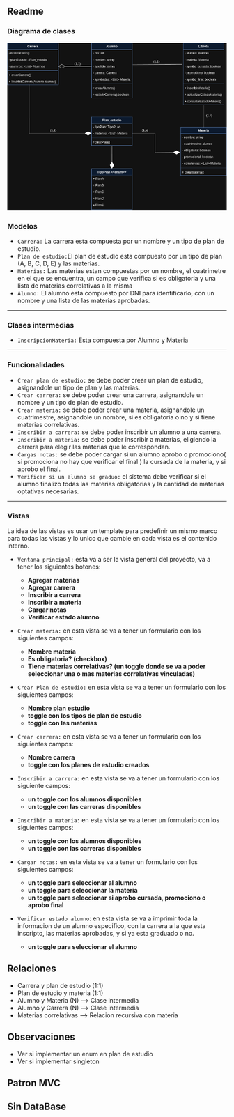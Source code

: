 ## Readme


### Diagrama de clases

![Diagrama_de_clases.png](assets/Diagrama_de_clases.png)

### Modelos

- `Carrera:` La carrera esta compuesta por un nombre y  un tipo de  plan de estudio.
- `Plan de estudio:`El plan de estudio esta compuesto por un tipo de plan (A, B, C, D, E) y las materias.
- `Materias:` Las materias estan compuestas por un nombre, el cuatrimetre en el que se encuentra, un campo que verifica si es obligatoria y una lista de materias correlativas a la misma
- `Alumno:` El alumno esta compuesto por DNI para identificarlo, con un nombre y una lista de las materias aprobadas.

---
### Clases intermedias

- `InscripcionMateria:` Esta compuesta por Alumno y Materia 

---
### Funcionalidades

- `Crear plan de estudio:` se debe poder crear un plan de estudio, asignandole un tipo de plan y las materias.
- `Crear carrera:` se debe poder crear una carrera, asignandole un nombre y un tipo de plan de estudio.
- `Crear materia:` se debe poder crear una materia, asignandole un cuatrimestre, asignandole un nombre, si es obligatoria o no y si tiene materias correlativas.
- `Inscribir a carrera:` se debe poder inscribir un alumno a una carrera.
- `Inscribir a materia:` se debe poder inscribir a materias, eligiendo la carrera para elegir las materias que le correspondan.
- `Cargas notas:` se debe poder cargar si un alumno aprobo o promociono( si promociona no hay que verificar el final ) la cursada de la materia, y si aprobo el final.
- `Verificar si un alumno se graduo:` el sistema debe verificar si el alumno finalizo todas las materias obligatorias y la cantidad de materias optativas necesarias.

---

### Vistas

La idea de las vistas es usar un template para predefinir un mismo marco para todas las vistas y lo unico que cambie en cada vista es el contenido interno.

- `Ventana principal:` esta va a ser la vista general del proyecto, va a tener los siguientes botones:
  - **Agregar materias**
  - **Agregar carrera**
  - **Inscribir a carrera**
  - **Inscribir a materia**
  - **Cargar notas** 
  - **Verificar estado alumno**

- `Crear materia:` en esta vista se va a tener un formulario con los siguientes campos:
  - **Nombre materia**
  - **Es obligatoria? (checkbox)**
  - **Tiene materias correlativas? (un toggle donde se va a poder seleccionar una o mas materias correlativas vinculadas)**

- `Crear Plan de estudio:` en esta vista se va a tener un formulario con los siguientes campos:
  - **Nombre plan estudio**
  - **toggle con los tipos de plan de estudio**
  - **toggle con las materias**

- `Crear carrera:` en esta vista se va a tener un formulario con los siguientes campos:
  - **Nombre carrera**
  - **toggle con los planes de estudio creados**
  
- `Inscribir a carrera:` en esta vista se va a tener un formulario con los siguiente campos:
  - **un toggle con los alumnos disponibles**
  - **un toggle con las carreras disponibles**

- `Inscribir a materia:` en esta vista se va a tener un formulario con los siguientes campos:
  - **un toggle con los alumnos disponibles**
  - **un toggle con las carreras disponibles**

- `Cargar notas:` en esta vista se va a tener un formulario con los siguientes campos:
  - **un toggle para seleccionar al alumno**
  - **un toggle para seleccionar la materia**
  - **un toggle para seleccionar si aprobo cursada, promociono o aprobo final**

- `Verificar estado alumno`: en esta vista se va a imprimir toda la informacion de un alumno especifico, con la carrera a la que esta inscripto, las materias aprobadas, y si ya esta graduado o no.
  - **un toggle para seleccionar el alumno**



## Relaciones
  - Carrera y plan de estudio (1:1)
  - Plan de estudio y materia (1:1)
  - Alumno y Materia (N) --> Clase intermedia
  - Alumno y Carrera (N) --> Clase intermedia
  - Materias correlativas --> Relacion recursiva con materia
## Observaciones
  - Ver si implementar un enum en plan de estudio
  - Ver si implementar singleton
## Patron MVC
## Sin DataBase
##
